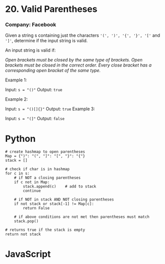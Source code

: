 # 20. Valid Parentheses
### Company: Facebook

Given a string s containing just the characters `'(', ')', '{', '}', '['` and `']'`, determine if the input string is valid.

An input string is valid if:

*Open brackets must be closed by the same type of brackets.*
*Open brackets must be closed in the correct order.*
*Every close bracket has a corresponding open bracket of the same type.*
 

Example 1:

Input: `s = "()"`
Output: `true`

Example 2:

Input: `s = "()[]{}"`
Output: `true`
Example 3:

Input: `s = "(]"`
Output: `false`

# Python
```
# create hashmap to open parentheses
Map = {")": "(", "]": "[", "}": "{"}
stack = []

# check if char is in hashmap
for c in s:
    # if NOT a closing parentheses
    if c not in Map:
        stack.append(c)    # add to stack
        continue
    
    # if NOT in stack AND NOT closing parentheses 
    if not stack or stack[-1] != Map[c]:
        return False
    
    # if above conditions are not met then parentheses must match
    stack.pop()

# returns true if the stack is empty 
return not stack

```

# JavaScript
```
```